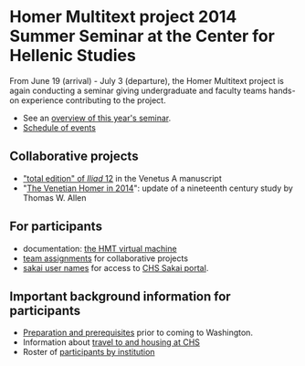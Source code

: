 # Homer Multitext project 2014 Summer Seminar at the Center for Hellenic Studies #

From June 19 (arrival) - July 3 (departure), the Homer Multitext project is again conducting a seminar
giving undergraduate and faculty teams hands-on experience contributing to the project.


- See an [overview of this year's seminar](overview.html).
- [Schedule of events](schedule.html)

## Collaborative projects ##

- ["total edition" of *Iliad* 12](totalediting.html) in the Venetus A manuscript
- "[The Venetian Homer in 2014](VH2014.html)": update of a nineteenth century study by Thomas W. Allen


## For participants ##

- documentation:  [the HMT virtual machine](vm/index.html)
- [team assignments](teams.html) for collaborative projects
- [sakai user  names](sakai.html) for access to [CHS Sakai portal](http://sakai.chs.harvard.edu/portal).

## Important background information for participants ##

- [Preparation and prerequisites](prep.html) prior to coming to Washington.
- Information about [travel to and housing at CHS](travel.html)
- Roster of [participants by institution](participants.html)








